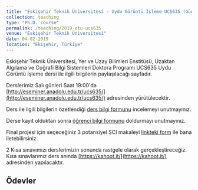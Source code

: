 ```yaml
---
title: "Eskişehir Teknik Üniversitesi - Uydu Görüntü İşleme UCS635 (Güncel)"
collection: teaching
type: "Ph.D. course"
permalink: /teaching/2019-etu-ucs635
venue: "Eskişehir Teknik Üniversitesi"
date: 04-02-2019
location: "Ekişehir, Türkiye"
---
```


Eskişehir Teknik Üniversitesi, Yer ve Uzay Bilimleri Enstitüsü, Uzaktan Algılama ve Coğrafi Bilgi Sistemleri Doktora Programı UCS635 Uydu Görüntü İşleme dersi ile ilgili bilgilerin paylaşılacağı sayfadır.

Derslerimiz Salı günleri Saat 19:00'da [http://eseminer.anadolu.edu.tr/ucs635/](http://eseminer.anadolu.edu.tr/ucs635/) adresinden yürütülecektir.

Ders ile ilgili bilgilerin özetlendiği [ders bilgi formunu](http://kalkan.github.io/files/ucs635-2019/UCS635_2019_UyduGoruntuIsleme_KaanKalkan.pdf) incelemeyi unutmayınız.

Derse kayıt olduktan sonra [öğrenci bilgi formunu](https://goo.gl/forms/nQR3TQm4LoK9DMDJ3) doldurmayı unutmayınız.

Final projesi için seçeceğiniz 3 potansiyel SCI makaleyi [linkteki form](https://goo.gl/forms/FQx6MshA8uV13PDF2) ile bana iletebilirsiniz.

2 Kısa sınavımızı derslerimizin sonunda rastgele olarak gerçekleştireceğiz.  Kısa sınavlarımız ders anında [https://kahoot.it/](https://kahoot.it/) adresinden yapılacaktır.


Ödevler
------

